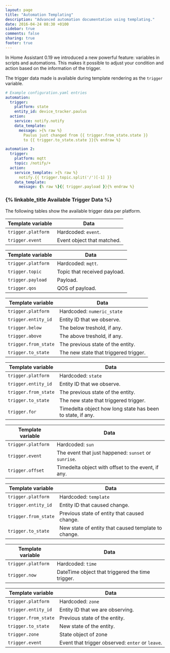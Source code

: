 ```yaml
---
layout: page
title: "Automation Templating"
description: "Advanced automation documentation using templating."
date: 2016-04-24 08:30 +0100
sidebar: true
comments: false
sharing: true
footer: true
---
```


In Home Assistant 0.19 we introduced a new powerful feature: variables in scripts and automations. This makes it possible to adjust your condition and action based on the information of the trigger.

The trigger data made is available during template rendering as the `trigger` variable.

```yaml
# Example configuration.yaml entries
automation:
  trigger:
    platform: state
    entity_id: device_tracker.paulus
  action:
    service: notify.notify
    data_template:
      message: >{% raw %}
        Paulus just changed from {{ trigger.from_state.state }}
        to {{ trigger.to_state.state }}{% endraw %}

automation 2:
  trigger:
    platform: mqtt
    topic: /notify/+
  action:
    service_template: >{% raw %}
      notify.{{ trigger.topic.split('/')[-1] }}
    data_template:
      message: {% raw %}{{ trigger.payload }}{% endraw %}
```

### {% linkable_title Available Trigger Data %}

The following tables show the available trigger data per platform.

| Template variable | Data |
| ---- | ---- |
| `trigger.platform` | Hardcoded: `event`.
| `trigger.event` | Event object that matched.

| Template variable | Data |
| ---- | ---- |
| `trigger.platform` | Hardcoded: `mqtt`.
| `trigger.topic` | Topic that received payload.
| `trigger.payload` | Payload.
| `trigger.qos` | QOS of payload.

| Template variable | Data |
| ---- | ---- |
| `trigger.platform` | Hardcoded: `numeric_state`
| `trigger.entity_id` | Entity ID that we observe.
| `trigger.below` | The below treshold, if any.
| `trigger.above` | The above treshold, if any.
| `trigger.from_state` | The previous state of the entity.
| `trigger.to_state` | The new state that triggered trigger.

| Template variable | Data |
| ---- | ---- |
| `trigger.platform` | Hardcoded: `state`
| `trigger.entity_id` | Entity ID that we observe.
| `trigger.from_state` | The previous state of the entity.
| `trigger.to_state` | The new state that triggered trigger.
| `trigger.for` | Timedelta object how long state has been to state, if any.

| Template variable | Data |
| ---- | ---- |
| `trigger.platform` | Hardcoded: `sun`
| `trigger.event` | The event that just happened: `sunset` or `sunrise`.
| `trigger.offset` | Timedelta object with offset to the event, if any.

| Template variable | Data |
| ---- | ---- |
| `trigger.platform` | Hardcoded: `template`
| `trigger.entity_id` | Entity ID that caused change.
| `trigger.from_state` | Previous state of entity that caused change.
| `trigger.to_state` | New state of entity that caused template to change.

| Template variable | Data |
| ---- | ---- |
| `trigger.platform` | Hardcoded: `time`
| `trigger.now` | DateTime object that triggered the time trigger.

| Template variable | Data |
| ---- | ---- |
| `trigger.platform` | Hardcoded: `zone`
| `trigger.entity_id` | Entity ID that we are observing.
| `trigger.from_state` | Previous state of the entity.
| `trigger.to_state` | New state of the entity.
| `trigger.zone` | State object of zone
| `trigger.event` | Event that trigger observed: `enter` or `leave`.
